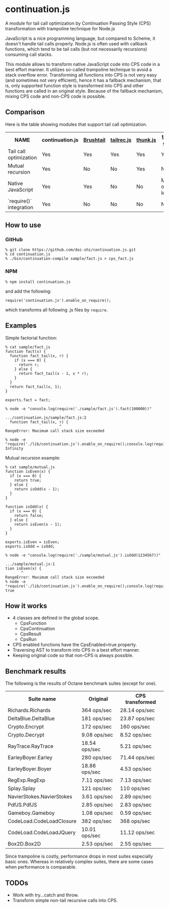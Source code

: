 continuation.js
===============

A module for tail call optimization by Continuation Passing Style (CPS)
transformation with trampoline technique for Node.js

JavaScript is a nice programming language, but compared to Scheme,
it doesn't handle tail calls properly.
Node.js is often used with callback functions,
which tend to be tail calls (but not necessarily recursions)
consuming call stacks.

This module allows to transform native JavaScript code into
CPS code in a best effort manner.
It utilizes so-called trampoline technique to avoid a stack overflow error.
Transforming all functions into CPS is not very easy
(and sometimes not very efficient),
hence it has a fallback mechanism, that is, only supported
function style is transformed into CPS and other functions are
called in an original style.
Because of the fallback mechanism, mixing CPS code and non-CPS code
is possible.

Comparison
----------

Here is the table showing modules that support tail call optimization.

<table>
<tr>
<th>NAME</th>
<th>continuation.js</th>
<th><a href="https://github.com/pufuwozu/brushtail">Brushtail</a></th>
<th><a href="https://github.com/natefaubion/tailrec.js">tailrec.js</a></th>
<th><a href="https://github.com/jayferd/thunk.js">thunk.js</a></th>
<th><a href="https://github.com/Gozala/js-tail-call">tail-call</a></th>
<th><a href="http://glat.info/jscheck/tomrec.xhtml">tailopt.js</a></th>
</tr>
<tr>
<td>Tail call optimization</td>
<td>Yes</td>
<td>Yes</td>
<td>Yes</td>
<td>Yes</td>
<td>Yes</td>
<td>Yes</td>
</tr>
<tr>
<td>Mutual recursion</td>
<td>Yes</td>
<td>No</td>
<td>No</td>
<td>Yes</td>
<td>No</td>
<td>Yes</td>
</tr>
<tr>
<td>Native JavaScript</td>
<td>Yes</td>
<td>Yes</td>
<td>No</td>
<td>No</td>
<td>More or less</td>
<td>More or less</td>
</tr>
<tr>
<td>`require()` integration</td>
<td>Yes</td>
<td>No</td>
<td>No</td>
<td>No</td>
<td>No</td>
<td>No</td>
</tr>
</table>

How to use
----------

### GitHub

    % git clone https://github.com/dai-shi/continuation.js.git
    % cd continuation.js
    % ./bin/continuation-compile sample/fact.js > cps_fact.js

### NPM

    % npm install continuation.js

and add the following:

    require('continuation.js').enable_on_require();

which transforms all following .js files by `require`.

Examples
--------

Simple factorial function:

    % cat sample/fact.js
    function fact(x) {
      function fact_tail(x, r) {
        if (x === 0) {
          return r;
        } else {
          return fact_tail(x - 1, x * r);
        }
      }
      return fact_tail(x, 1);
    }

    exports.fact = fact;

    % node -e "console.log(require('./sample/fact.js').fact(100000))"
    
    .../continuation.js/sample/fact.js:2
      function fact_tail(x, r) {
                            ^
    RangeError: Maximum call stack size exceeded
    
    % node -e "require('./lib/continuation.js').enable_on_require();console.log(require('./sample/fact.js').fact(100000))"
    Infinity

Mutual recursion example:

    % cat sample/mutual.js
    function isEven(x) {
      if (x === 0) {
        return true;
      } else {
        return isOdd(x - 1);
      }
    }

    function isOdd(x) {
      if (x === 0) {
        return false;
      } else {
        return isEven(x - 1);
      }
    }

    exports.isEven = isEven;
    exports.isOdd = isOdd;

    % node -e "console.log(require('./sample/mutual.js').isOdd(1234567))"

    .../sample/mutual.js:1
    tion isEven(x) {
           ^
    RangeError: Maximum call stack size exceeded
    % node -e "require('./lib/continuation.js').enable_on_require();console.log(require('./sample/mutual.js').isOdd(1234567))"
    true

How it works
------------

* 4 classes are defined in the global scope.
    * CpsFunction
    * CpsContinuation
    * CpsResult
    * CpsRun
* CPS enabled functions have the CpsEnabled=true property.
* Traversing AST to transform into CPS in a best effort manner.
* Keeping original code so that non-CPS is always possible.

Benchmark results
-----------------

The following is the results of Octane benchmark suites (except for one).

<table>
<tr>
<th>Suite name</th>
<th>Original</th>
<th>CPS transformed</th>
</tr>

<tr>
<td>Richards.Richards</td>
<td>364 ops/sec</td>
<td>28.14 ops/sec</td>
</tr>
<tr>
<td>DeltaBlue.DeltaBlue</td>
<td>181 ops/sec</td>
<td>23.87 ops/sec</td>
</tr>
<tr>
<td>Crypto.Encrypt</td>
<td>172 ops/sec</td>
<td>160 ops/sec</td>
</tr>
<tr>
<td>Crypto.Decrypt</td>
<td>9.08 ops/sec</td>
<td>8.52 ops/sec</td>
</tr>
<tr>
<td>RayTrace.RayTrace</td>
<td>18.54 ops/sec</td>
<td>5.21 ops/sec</td>
</tr>
<tr>
<td>EarleyBoyer.Earley</td>
<td>280 ops/sec</td>
<td>71.44 ops/sec</td>
</tr>
<tr>
<td>EarleyBoyer.Boyer</td>
<td>18.86 ops/sec</td>
<td>4.53 ops/sec</td>
</tr>
<tr>
<td>RegExp.RegExp</td>
<td>7.11 ops/sec</td>
<td>7.13 ops/sec</td>
</tr>
<tr>
<td>Splay.Splay</td>
<td>121 ops/sec</td>
<td>110 ops/sec</td>
</tr>
<tr>
<td>NavierStokes.NavierStokes</td>
<td>3.61 ops/sec</td>
<td>2.89 ops/sec</td>
</tr>
<tr>
<td>PdfJS.PdfJS</td>
<td>2.85 ops/sec</td>
<td>2.83 ops/sec</td>
</tr>
<tr>
<td>Gameboy.Gameboy</td>
<td>1.08 ops/sec</td>
<td>0.59 ops/sec</td>
</tr>
<tr>
<td>CodeLoad.CodeLoadClosure</td>
<td>382 ops/sec</td>
<td>368 ops/sec</td>
</tr>
<tr>
<td>CodeLoad.CodeLoadJQuery</td>
<td>10.01 ops/sec</td>
<td>11.12 ops/sec</td>
</tr>
<tr>
<td>Box2D.Box2D</td>
<td>2.53 ops/sec</td>
<td>2.55 ops/sec</td>
</tr>

</table>

Since trampoline is costly,
performance drops in most suites especially basic ones.
Whereas in relatively complex suites, there are some cases
when performance is comparable.

TODOs
-----

* Work with try...catch and throw.
* Transform simple non-tail recursive calls into CPS.
